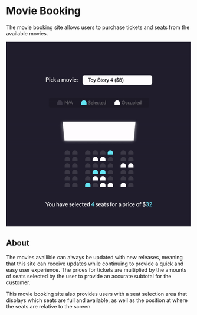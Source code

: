 # Movie Booking

The movie booking site allows users to purchase tickets and seats from the available movies.

<img src="./ezgif.com-gif-maker.gif" alt="ezgif.com-gif-maker" width="500" height="500">

## About

The movies availible can always be updated with new releases, meaning that this site can receive updates while continuing to provide a quick and easy user experience. The prices for tickets are multiplied by the amounts of seats selected by the user to provide an accurate subtotal for the customer. 

This movie booking site also provides users with a seat selection area that displays which seats are full and available, as well as the position at where the seats are relative to the screen.    




